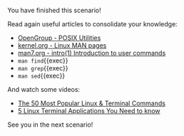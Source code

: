 You have finished this scenario!

Read again useful articles to consolidate your knowledge:

- [OpenGroup - POSIX Utilities](https://pubs.opengroup.org/onlinepubs/9699919799/idx/utilities.html)
- [kernel.org - Linux MAN pages](https://www.kernel.org/doc/man-pages/)
- [man7.org - intro(1) Introduction to user commands](https://man7.org/linux/man-pages/man1/intro.1.html)
- `man find`{{exec}}
- `man grep`{{exec}}
- `man sed`{{exec}}

And watch some videos:

- [The 50 Most Popular Linux & Terminal Commands](https://www.youtube.com/watch?v=ZtqBQ68cfJc)
- [5 Linux Terminal Applications You Need to know](https://www.youtube.com/watch?v=E8Ww39z_28A)

See you in the next scenario!

